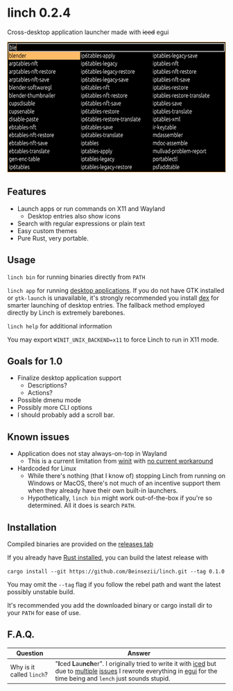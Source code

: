 # linch 0.2.4
Cross-desktop application launcher made with ~~iced~~ egui

<img src="./screenshot.png" height = 300 px />

## Features
  * Launch apps or run commands on X11 and Wayland
    * Desktop entries also show icons
  * Search with regular expressions or plain text
  * Easy custom themes
  * Pure Rust, very portable.

## Usage
`linch bin` for running binaries directly from `PATH`

`linch app` for running [desktop applications](https://wiki.archlinux.org/title/Desktop_entries). If you do not have GTK installed or `gtk-launch` is unavailable, it's strongly recommended you install [dex](https://github.com/jceb/dex) for smarter launching of desktop entries. The fallback method employed directly by Linch is extremely barebones.

`linch help` for additional information

You may export `WINIT_UNIX_BACKEND=x11` to force Linch to run in X11 mode.
## Goals for 1.0
  * Finalize desktop application support
    * Descriptions?
    * Actions?
  * Possible dmenu mode
  * Possibly more CLI options
  * I should probably add a scroll bar.

## Known issues
  * Application does not stay always-on-top in Wayland
    * This is a current limitation from [winit](https://github.com/rust-windowing/winit) with [no current workaround](https://github.com/rust-windowing/winit/issues/2435)
  * Hardcoded for Linux
    * While there's nothing (that I know of) stopping Linch from running on Windows or MacOS, there's not much of an incentive support them when they already have their own built-in launchers.
    * Hypothetically, `linch bin` might work out-of-the-box if you're so determined. All it does is search `PATH`.

## Installation
Compiled binaries are provided on the [releases tab](https://github.com/Beinsezii/linch/releases)

If you already have [Rust installed](https://rustup.rs/), you can build the latest release with

`cargo install --git https://github.com/Beinsezii/linch.git --tag 0.1.0`

You may omit the `--tag` flag if you follow the rebel path and want the latest possibly unstable build.

It's recommended you add the downloaded binary or cargo install dir to your `PATH` for ease of use.

## F.A.Q.
Question|Answer
---|---
Why is it called `linch`?|"**I**ced **L**au**nch**er". I originally tried to write it with [iced](https://github.com/iced-rs/iced) but due to [multiple](https://github.com/iced-rs/iced/issues/34) [issues](https://github.com/iced-rs/iced/issues/1113) I rewrote everything in [egui](https://github.com/emilk/egui) for the time being and `lench` just sounds stupid.
